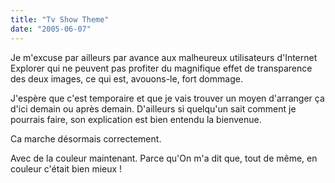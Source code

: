 ```yaml
---
title: "Tv Show Theme"
date: "2005-06-07"
---
```


Je m'excuse par ailleurs par avance aux malheureux utilisateurs d'Internet Explorer qui ne peuvent pas profiter du magnifique effet de transparence des deux images, ce qui est, avouons-le, fort dommage.

J'espère que c'est temporaire et que je vais trouver un moyen d'arranger ça d'ici demain ou après demain. D'ailleurs si quelqu'un sait comment je pourrais faire, son explication est bien entendu la bienvenue.

Ca marche désormais correctement.

Avec de la couleur maintenant. Parce qu'On m'a dit que, tout de même, en couleur c'était bien mieux !
